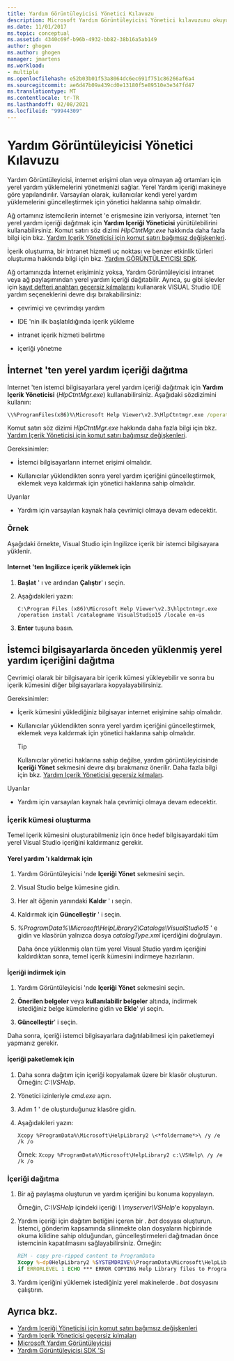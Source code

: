 ```yaml
---
title: Yardım Görüntüleyicisi Yönetici Kılavuzu
description: Microsoft Yardım Görüntüleyicisi Yönetici kılavuzunu okuyun. İnternet 'ten yerel yardım içeriği dağıtın veya istemci bilgisayarlarda önceden yüklenmiş yerel yardım içeriğini dağıtın.
ms.date: 11/01/2017
ms.topic: conceptual
ms.assetid: 4340c69f-b96b-4932-bb82-38b16a5ab149
author: ghogen
ms.author: ghogen
manager: jmartens
ms.workload:
- multiple
ms.openlocfilehash: e52b03b01f53a8064dc6ec691f751c86266af6a4
ms.sourcegitcommit: ae6d47b09a439cd0e13180f5e89510e3e347fd47
ms.translationtype: MT
ms.contentlocale: tr-TR
ms.lasthandoff: 02/08/2021
ms.locfileid: "99944309"
---
```

# <a name="help-viewer-administrator-guide"></a>Yardım Görüntüleyicisi Yönetici Kılavuzu

Yardım Görüntüleyicisi, internet erişimi olan veya olmayan ağ ortamları için yerel yardım yüklemelerini yönetmenizi sağlar. Yerel Yardım içeriği makineye göre yapılandırılır. Varsayılan olarak, kullanıcılar kendi yerel yardım yüklemelerini güncelleştirmek için yönetici haklarına sahip olmalıdır.

Ağ ortamınız istemcilerin internet 'e erişmesine izin veriyorsa, internet 'ten yerel yardım içeriği dağıtmak için **Yardım Içeriği Yöneticisi** yürütülebilirini kullanabilirsiniz. Komut satırı söz dizimi *HlpCtntMgr.exe* hakkında daha fazla bilgi için bkz. [Yardım Içerik Yöneticisi için komut satırı bağımsız değişkenleri](../help-viewer/command-line-arguments.md).

İçerik oluşturma, bir intranet hizmeti uç noktası ve benzer etkinlik türleri oluşturma hakkında bilgi için bkz. [Yardım GÖRÜNTÜLEYICISI SDK](../extensibility/internals/microsoft-help-viewer-sdk.md).

Ağ ortamınızda İnternet erişiminiz yoksa, Yardım Görüntüleyicisi intranet veya ağ paylaşımından yerel yardım içeriği dağıtabilir. Ayrıca, şu gibi işlevler için [kayıt defteri anahtarı geçersiz kılmalarını](../help-viewer/behavior-overrides.md) kullanarak VISUAL Studio IDE yardım seçeneklerini devre dışı bırakabilirsiniz:

- çevrimiçi ve çevrimdışı yardım

- IDE 'nin ilk başlatıldığında içerik yükleme

- intranet içerik hizmeti belirtme

- içeriği yönetme

## <a name="deploy-local-help-content-from-the-internet"></a>İnternet 'ten yerel yardım içeriği dağıtma

Internet 'ten istemci bilgisayarlara yerel yardım içeriği dağıtmak için **Yardım Içerik Yöneticisi** (*HlpCtntMgr.exe*) kullanabilirsiniz. Aşağıdaki sözdizimini kullanın:

```cmd
\\%ProgramFiles(x86)%\Microsoft Help Viewer\v2.3\HlpCtntmgr.exe /operation \<*name*> /catalogname \<*catalog name*> /locale \<*locale*>
```

Komut satırı söz dizimi *HlpCtntMgr.exe* hakkında daha fazla bilgi için bkz. [Yardım Içerik Yöneticisi için komut satırı bağımsız değişkenleri](../help-viewer/command-line-arguments.md).

Gereksinimler:

- İstemci bilgisayarların internet erişimi olmalıdır.

- Kullanıcılar yüklendikten sonra yerel yardım içeriğini güncelleştirmek, eklemek veya kaldırmak için yönetici haklarına sahip olmalıdır.

Uyarılar

- Yardım için varsayılan kaynak hala çevrimiçi olmaya devam edecektir.

### <a name="example"></a>Örnek

Aşağıdaki örnekte, Visual Studio için Ingilizce içerik bir istemci bilgisayara yüklenir.

#### <a name="to-install-english-content-from-the-internet"></a>Internet 'ten Ingilizce içerik yüklemek için

1. **Başlat** ' ı ve ardından **Çalıştır**' ı seçin.

2. Aşağıdakileri yazın:

     `C:\Program Files (x86)\Microsoft Help Viewer\v2.3\hlpctntmgr.exe /operation install /catalogname VisualStudio15 /locale en-us`

3.  **Enter** tuşuna basın.

## <a name="deploy-pre-installed-local-help-content-on-client-computers"></a>İstemci bilgisayarlarda önceden yüklenmiş yerel yardım içeriğini dağıtma

Çevrimiçi olarak bir bilgisayara bir içerik kümesi yükleyebilir ve sonra bu içerik kümesini diğer bilgisayarlara kopyalayabilirsiniz.

Gereksinimler:

- İçerik kümesini yüklediğiniz bilgisayar internet erişimine sahip olmalıdır.

- Kullanıcılar yüklendikten sonra yerel yardım içeriğini güncelleştirmek, eklemek veya kaldırmak için yönetici haklarına sahip olmalıdır.

    > [!TIP]
    > Kullanıcılar yönetici haklarına sahip değilse, yardım görüntüleyicisinde **Içeriği Yönet** sekmesini devre dışı bırakmanız önerilir. Daha fazla bilgi için bkz. [Yardım Içerik Yöneticisi geçersiz kılmaları](../help-viewer/behavior-overrides.md).

Uyarılar

- Yardım için varsayılan kaynak hala çevrimiçi olmaya devam edecektir.

### <a name="create-the-content-set"></a>İçerik kümesi oluşturma

Temel içerik kümesini oluşturabilmeniz için önce hedef bilgisayardaki tüm yerel Visual Studio içeriğini kaldırmanız gerekir.

#### <a name="to-uninstall-local-help"></a>Yerel yardım 'ı kaldırmak için

1. Yardım Görüntüleyicisi 'nde **Içeriği Yönet** sekmesini seçin.

2. Visual Studio belge kümesine gidin.

3. Her alt öğenin yanındaki **Kaldır** ' ı seçin.

4. Kaldırmak için **Güncelleştir** ' i seçin.

5. *%ProgramData%\Microsoft\HelpLibrary2\Catalogs\VisualStudio15* ' e gidin ve klasörün yalnızca dosya *catalogType.xml* içerdiğini doğrulayın.

   Daha önce yüklenmiş olan tüm yerel Visual Studio yardım içeriğini kaldırdıktan sonra, temel içerik kümesini indirmeye hazırlanın.

#### <a name="to-download-the-content"></a>İçeriği indirmek için

1. Yardım Görüntüleyicisi 'nde **Içeriği Yönet** sekmesini seçin.

2. **Önerilen belgeler** veya **kullanılabilir belgeler** altında, indirmek istediğiniz belge kümelerine gidin ve **Ekle**' yi seçin.

3. **Güncelleştir**' i seçin.

Daha sonra, içeriği istemci bilgisayarlara dağıtılabilmesi için paketlemeyi yapmanız gerekir.

#### <a name="to-package-the-content"></a>İçeriği paketlemek için

1. Daha sonra dağıtım için içeriği kopyalamak üzere bir klasör oluşturun. Örneğin: *C:\VSHelp*.

2. Yönetici izinleriyle *cmd.exe* açın.

3. Adım 1 ' de oluşturduğunuz klasöre gidin.

4. Aşağıdakileri yazın:

     `Xcopy %ProgramData%\Microsoft\HelpLibrary2 \<*foldername*>\ /y /e /k /o`

     Örnek: `Xcopy %ProgramData%\Microsoft\HelpLibrary2 c:\VSHelp\ /y /e /k /o`

### <a name="deploy-the-content"></a>İçeriği dağıtma

1. Bir ağ paylaşma oluşturun ve yardım içeriğini bu konuma kopyalayın.

     Örneğin, *C:\VSHelp* içindeki içeriği *\\ \myserver\VSHelp*'e kopyalayın.

2. Yardım içeriği için dağıtım betiğini içeren bir *. bat* dosyası oluşturun. İstemci, gönderim kapsamında silinmekte olan dosyaların hiçbirinde okuma kilidine sahip olduğundan, güncelleştirmeleri dağıtmadan önce istemcinin kapatılmasını sağlayabilirsiniz. Örneğin:

    ```cmd
    REM - copy pre-ripped content to ProgramData
    Xcopy %~dp0HelpLibrary2 %SYSTEMDRIVE%\ProgramData\Microsoft\HelpLibrary2\ /y /e /k /o
    if ERRORLEVEL 1 ECHO *** ERROR COPYING Help Library files to ProgramData (%ERRORLEVEL%)
    ```

3. Yardım içeriğini yüklemek istediğiniz yerel makinelerde *. bat* dosyasını çalıştırın.

## <a name="see-also"></a>Ayrıca bkz.

- [Yardım Içeriği Yöneticisi için komut satırı bağımsız değişkenleri](../help-viewer/command-line-arguments.md)
- [Yardım Içerik Yöneticisi geçersiz kılmaları](../help-viewer/behavior-overrides.md)
- [Microsoft Yardım Görüntüleyicisi](../help-viewer/overview.md)
- [Yardım Görüntüleyicisi SDK 'Sı](../extensibility/internals/microsoft-help-viewer-sdk.md)